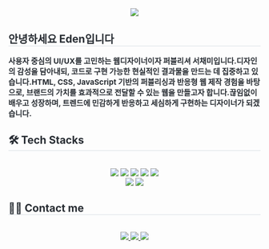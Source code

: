 <div align= "center">
    <img src="https://capsule-render.vercel.app/api?type=waving&color=0:df6868,100:9face0&height=120&text=Eden's%20Portfolio&animation=&fontColor=5b4b81&fontSize=70" />
    </div>
    <div style="text-align: left;"> 
    <h2 style="border-bottom: 1px solid #d8dee4; color: #282d33;"> 안녕하세요 Eden입니다 </h2>  
    <div style="font-weight: 700; font-size: 15px; text-align: left; color: #282d33;"> 사용자 중심의 UI/UX를 고민하는 웹디자이너이자 퍼블리셔 서채미입니다.</li></li>디자인의 감성을 담아내되, 코드로 구현 가능한 현실적인 결과물을 만드는 데 집중하고 있습니다.</li>HTML, CSS, JavaScript 기반의 퍼블리싱과 반응형 웹 제작 경험을 바탕으로, 브랜드의 가치를 효과적으로 전달할 수 있는 웹을 만들고자 합니다.</li></li>끊임없이 배우고 성장하며, 트렌드에 민감하게 반응하고 세심하게 구현하는 디자이너가 되겠습니다. </div> 
    </div>
    <div style="text-align: left;">
    <h2 style="border-bottom: 1px solid #d8dee4; color: #282d33;"> 🛠️ Tech Stacks </h2> <br> 
    <div  align= "center"> <img src="https://img.shields.io/badge/CSS3-1572B6?style=for-the-badge&logo=CSS3&logoColor=white">
          <img src="https://img.shields.io/badge/Git-F05032?style=for-the-badge&logo=Git&logoColor=white">
          <img src="https://img.shields.io/badge/Github-181717?style=for-the-badge&logo=Github&logoColor=white">
          <img src="https://img.shields.io/badge/HTML5-E34F26?style=for-the-badge&logo=HTML5&logoColor=white">
          <img src="https://img.shields.io/badge/Notion-000000?style=for-the-badge&logo=Notion&logoColor=white">
          <br/><img src="https://img.shields.io/badge/Javascript-F7DF1E?style=for-the-badge&logo=Javascript&logoColor=white">
          <img src="https://img.shields.io/badge/Figma-F24E1E?style=for-the-badge&logo=Figma&logoColor=white">
          </div>
    </div>
    <div style="text-align: left;">
    <h2 style="border-bottom: 1px solid #d8dee4; color: #282d33;"> 🧑‍💻 Contact me </h2> <br> 
    <div align= "center"> <a href=> <img src="https://img.shields.io/badge/Instagram-E4405F?style=for-the-badge&logo=Instagram&logoColor=white&link="> </a>
         <a href=mailto:> <img src="https://img.shields.io/badge/Gmail-EA4335?style=for-the-badge&logo=Gmail&logoColor=white&link=mailto:"> </a>
         <a href=> <img src="https://img.shields.io/badge/Notion-000000?style=for-the-badge&logo=Notion&logoColor=white&link="> </a>
          </div>  <br> 
    <div align= "center">  </div> 
    </div>
